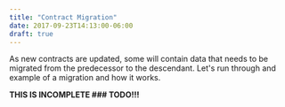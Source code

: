 ```yaml
---
title: "Contract Migration"
date: 2017-09-23T14:13:00-06:00
draft: true
---
```


As new contracts are updated, some will contain data that needs to be migrated from the predecessor to the descendant. Let's run through and example of a migration and how it works.


**THIS IS INCOMPLETE ### TODO!!!**

